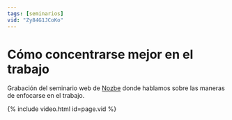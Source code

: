 ```yaml
---
tags: [seminarios]
vid: "Zy84G1JCoKo"
---
```


# Cómo concentrarse mejor en el trabajo

Grabación del seminario web de [Nozbe][n] donde hablamos sobre las maneras de enfocarse en el trabajo.

{% include video.html id=page.vid %}

<!--More-->


[n]: https://michael.gratis/nozbe_es